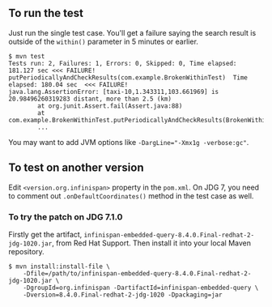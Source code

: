 ## To run the test

Just run the single test case. You'll get a failure saying the search result is outside of the `within()` parameter
in 5 minutes or earlier.

~~~
$ mvn test
Tests run: 2, Failures: 1, Errors: 0, Skipped: 0, Time elapsed: 181.127 sec <<< FAILURE!
putPeriodicallyAndCheckResults(com.example.BrokenWithinTest)  Time elapsed: 180.04 sec  <<< FAILURE!
java.lang.AssertionError: [taxi-10,1.343311,103.661969] is 20.98496260319283 distant, more than 2.5 (km)
        at org.junit.Assert.fail(Assert.java:88)
        at com.example.BrokenWithinTest.putPeriodicallyAndCheckResults(BrokenWithinTest.java:109)
        ...
~~~

You may want to add JVM options like `-DargLine="-Xmx1g -verbose:gc"`.


## To test on another version

Edit `<version.org.infinispan>` property in the `pom.xml`.
On JDG 7, you need to comment out `.onDefaultCoordinates()` method in the test case as well.


### To try the patch on JDG 7.1.0

Firstly get the artifact, `infinispan-embedded-query-8.4.0.Final-redhat-2-jdg-1020.jar`, from Red Hat Support.
Then install it into your local Maven repository.

~~~
$ mvn install:install-file \
    -Dfile=/path/to/infinispan-embedded-query-8.4.0.Final-redhat-2-jdg-1020.jar \
    -DgroupId=org.infinispan -DartifactId=infinispan-embedded-query \
    -Dversion=8.4.0.Final-redhat-2-jdg-1020 -Dpackaging=jar
~~~
